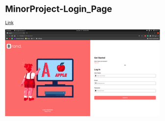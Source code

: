 # MinorProject-Login_Page

[Link](https://koushikdutta99.github.io/MinorProject-Login_Page/)


<img src = "screenshot/SS.png" alt = "Screenshot">
